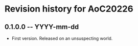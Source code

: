 # Revision history for AoC20226

## 0.1.0.0 -- YYYY-mm-dd

* First version. Released on an unsuspecting world.
